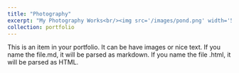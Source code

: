 ```yaml
---
title: "Photography"
excerpt: "My Photography Works<br/><img src='/images/pond.png' width='500'>"
collection: portfolio
---
```


This is an item in your portfolio. It can be have images or nice text. If you name the file.md, it will be parsed as markdown. If you name the file .html, it will be parsed as HTML. 

<!-- <img src="/images/De_Chirico&apos;s_Love_Song.jpg" width="400"> -->